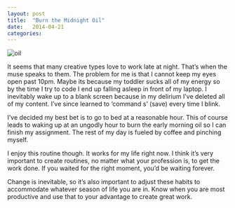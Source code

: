 ```yaml
---
layout: post
title:  "Burn the Midnight Oil"
date:   2014-04-21 
categories: 
---
```


![oil](http://shawnleberknight.files.wordpress.com/2014/04/image.jpg?w=300&h=300)

It seems that many creative types love to work late at night. That’s when the muse speaks to them. The problem for me is that I cannot keep my eyes open past 10pm. Maybe its because my toddler sucks all of my energy so by the time I try to code I end up falling asleep in front of my laptop. I inevitably wake up to a blank screen because in my delirium I’ve deleted all of my content. I’ve since learned to ‘command  s’ (save) every time I blink.

I’ve decided my best bet is to go to bed at a reasonable hour. This of course leads to waking up at an ungodly hour to burn the early morning oil so I can finish my assignment. The rest of my day is fueled by coffee and pinching myself.

I enjoy this routine though. It works for my life right now. I think it’s very important to create routines, no matter what your profession is, to get the work done. If you waited for the right moment, you’d be waiting forever.

Change is inevitable, so it’s also important to adjust these habits to accommodate whatever season of life you are in. Know when you are most productive and use that to your advantage to create great work.